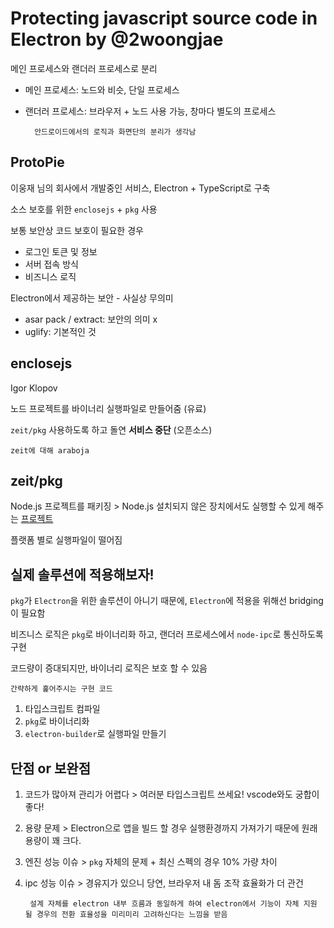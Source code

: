# Protecting javascript source code in Electron by @2woongjae

메인 프로세스와 랜더러 프로세스로 분리
- 메인 프로세스: 노드와 비슷, 단일 프로세스
- 랜더러 프로세스: 브라우저 + 노드 사용 가능, 창마다 별도의 프로세스

        안드로이드에서의 로직과 화면단의 분리가 생각남

## ProtoPie

이웅재 님의 회사에서 개발중인 서비스, Electron + TypeScript로 구축

소스 보호를 위한 `enclosejs` + `pkg` 사용

보통 보안상 코드 보호이 필요한 경우
- 로그인 토큰 및 정보
- 서버 접속 방식
- 비즈니스 로직

Electron에서 제공하는 보안 - 사실상 무의미
- asar pack / extract: 보안의 의미 x
- uglify: 기본적인 것

## enclosejs

Igor Klopov

노드 프로젝트를 바이너리 실행파일로 만들어줌 (유료)

`zeit/pkg` 사용하도록 하고 돌연 **서비스 중단** (오픈소스)

    zeit에 대해 araboja

## zeit/pkg

Node.js 프로젝트를 패키징 > Node.js 설치되지 않은 장치에서도 실행할 수 있게 해주는 [프로젝트](https://github.com/zeit/pkg)

플랫폼 별로 실행파일이 떨어짐

## 실제 솔루션에 적용해보자!

`pkg`가 `Electron`을 위한 솔루션이 아니기 때문에, `Electron`에 적용을 위해선 bridging이 필요함

비즈니스 로직은 `pkg`로 바이너리화 하고, 랜더러 프로세스에서 `node-ipc`로 통신하도록 구현

코드량이 증대되지만, 바이너리 로직은 보호 할 수 있음

    간략하게 훑어주시는 구현 코드

1. 타입스크립트 컴파일
2. `pkg`로 바이너리화
3. `electron-builder`로 실행파일 만들기

## 단점 or 보완점

1. 코드가 많아져 관리가 어렵다 > 여러분 타입스크립트 쓰세요! vscode와도 궁합이 좋다!
2. 용량 문제 > Electron으로 앱을 빌드 할 경우 실행환경까지 가져가기 때문에 원래 용량이 꽤 크다.
3. 엔진 성능 이슈 > `pkg` 자체의 문제 + 최신 스펙의 경우 10% 가량 차이
4. ipc 성능 이슈 > 경유지가 있으니 당연, 브라우저 내 돔 조작 효율화가 더 관건

        설계 자체를 electron 내부 흐름과 동일하게 하여 electron에서 기능이 자체 지원 될 경우의 전환 효율성을 미리미리 고려하신다는 느낌을 받음
